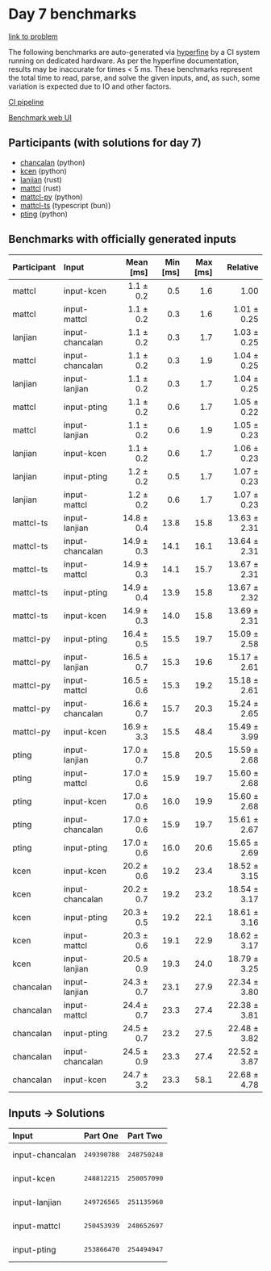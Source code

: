 # Day 7 benchmarks

[link to problem](https://adventofcode.com/2023/day/7)

The following benchmarks are auto-generated via
[hyperfine](https://github.com/sharkdp/hyperfine) by a CI system running on
dedicated hardware. As per the hyperfine documentation, results may be
inaccurate for times < 5 ms. These benchmarks represent the total time to read,
parse, and solve the given inputs, and, as such, some variation is expected due
to IO and other factors.

[CI pipeline](http://ci.papercode.net:8080/teams/main/pipelines/aoc2023)

[Benchmark web UI](https://aoc.ancalagon.black)


## Participants (with solutions for day 7)

- [chancalan](https://github.com/chancalan/aoc2023) (python)
- [kcen](https://github.com/kcen/aoc2023) (python)
- [lanjian](https://github.com/lanjian/aoc-2023) (rust)
- [mattcl](https://github.com/mattcl/aoc2023) (rust)
- [mattcl-py](https://github.com/mattcl/aoc2023-py) (python)
- [mattcl-ts](https://github.com/mattcl/aoc2023-js) (typescript (bun))
- [pting](https://github.com/pting/aoc2023) (python)


## Benchmarks with officially generated inputs

| Participant | Input | Mean [ms] | Min [ms] | Max [ms] | Relative |
|:---|:---|---:|---:|---:|---:|
| mattcl | input-kcen | 1.1 ± 0.2 | 0.5 | 1.6 | 1.00 |
| mattcl | input-mattcl | 1.1 ± 0.2 | 0.3 | 1.6 | 1.01 ± 0.25 |
| lanjian | input-chancalan | 1.1 ± 0.2 | 0.3 | 1.7 | 1.03 ± 0.25 |
| mattcl | input-chancalan | 1.1 ± 0.2 | 0.3 | 1.9 | 1.04 ± 0.25 |
| lanjian | input-lanjian | 1.1 ± 0.2 | 0.3 | 1.7 | 1.04 ± 0.25 |
| mattcl | input-pting | 1.1 ± 0.2 | 0.6 | 1.7 | 1.05 ± 0.22 |
| mattcl | input-lanjian | 1.1 ± 0.2 | 0.6 | 1.9 | 1.05 ± 0.23 |
| lanjian | input-kcen | 1.1 ± 0.2 | 0.6 | 1.7 | 1.06 ± 0.23 |
| lanjian | input-pting | 1.2 ± 0.2 | 0.5 | 1.7 | 1.07 ± 0.23 |
| lanjian | input-mattcl | 1.2 ± 0.2 | 0.6 | 1.7 | 1.07 ± 0.23 |
| mattcl-ts | input-lanjian | 14.8 ± 0.4 | 13.8 | 15.8 | 13.63 ± 2.31 |
| mattcl-ts | input-chancalan | 14.9 ± 0.3 | 14.1 | 16.1 | 13.64 ± 2.31 |
| mattcl-ts | input-mattcl | 14.9 ± 0.3 | 14.1 | 15.7 | 13.67 ± 2.31 |
| mattcl-ts | input-pting | 14.9 ± 0.4 | 13.9 | 15.8 | 13.67 ± 2.32 |
| mattcl-ts | input-kcen | 14.9 ± 0.3 | 14.0 | 15.8 | 13.69 ± 2.31 |
| mattcl-py | input-pting | 16.4 ± 0.5 | 15.5 | 19.7 | 15.09 ± 2.58 |
| mattcl-py | input-lanjian | 16.5 ± 0.7 | 15.3 | 19.6 | 15.17 ± 2.61 |
| mattcl-py | input-mattcl | 16.5 ± 0.6 | 15.3 | 19.2 | 15.18 ± 2.61 |
| mattcl-py | input-chancalan | 16.6 ± 0.7 | 15.7 | 20.3 | 15.24 ± 2.65 |
| mattcl-py | input-kcen | 16.9 ± 3.3 | 15.5 | 48.4 | 15.49 ± 3.99 |
| pting | input-lanjian | 17.0 ± 0.7 | 15.8 | 20.5 | 15.59 ± 2.68 |
| pting | input-mattcl | 17.0 ± 0.6 | 15.9 | 19.7 | 15.60 ± 2.68 |
| pting | input-kcen | 17.0 ± 0.6 | 16.0 | 19.9 | 15.60 ± 2.68 |
| pting | input-chancalan | 17.0 ± 0.6 | 15.9 | 19.7 | 15.61 ± 2.67 |
| pting | input-pting | 17.0 ± 0.6 | 16.0 | 20.6 | 15.65 ± 2.69 |
| kcen | input-kcen | 20.2 ± 0.6 | 19.2 | 23.4 | 18.52 ± 3.15 |
| kcen | input-chancalan | 20.2 ± 0.7 | 19.2 | 23.2 | 18.54 ± 3.17 |
| kcen | input-pting | 20.3 ± 0.5 | 19.2 | 22.1 | 18.61 ± 3.16 |
| kcen | input-mattcl | 20.3 ± 0.6 | 19.1 | 22.9 | 18.62 ± 3.17 |
| kcen | input-lanjian | 20.5 ± 0.9 | 19.3 | 24.0 | 18.79 ± 3.25 |
| chancalan | input-lanjian | 24.3 ± 0.7 | 23.1 | 27.9 | 22.34 ± 3.80 |
| chancalan | input-mattcl | 24.4 ± 0.7 | 23.3 | 27.4 | 22.38 ± 3.81 |
| chancalan | input-pting | 24.5 ± 0.7 | 23.2 | 27.5 | 22.48 ± 3.82 |
| chancalan | input-chancalan | 24.5 ± 0.9 | 23.3 | 27.4 | 22.52 ± 3.87 |
| chancalan | input-kcen | 24.7 ± 3.2 | 23.3 | 58.1 | 22.68 ± 4.78 |


## Inputs -> Solutions

| Input | Part One | Part Two |
|:---|:---|:---|
|input-chancalan|<pre>249390788</pre>|<pre>248750248</pre>|
|input-kcen|<pre>248812215</pre>|<pre>250057090</pre>|
|input-lanjian|<pre>249726565</pre>|<pre>251135960</pre>|
|input-mattcl|<pre>250453939</pre>|<pre>248652697</pre>|
|input-pting|<pre>253866470</pre>|<pre>254494947</pre>|